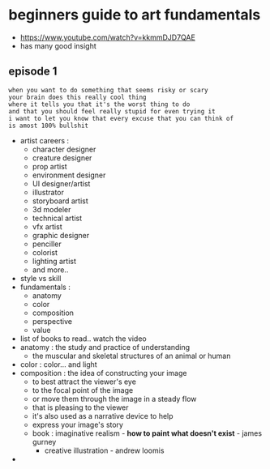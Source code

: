 # beginners guide to art fundamentals
- https://www.youtube.com/watch?v=kkmmDJD7QAE
- has many good insight
## episode 1
```
when you want to do something that seems risky or scary
your brain does this really cool thing
where it tells you that it's the worst thing to do
and that you should feel really stupid for even trying it
i want to let you know that every excuse that you can think of
is amost 100% bullshit
```
- artist careers :
    - character designer
    - creature designer
    - prop artist
    - environment designer
    - UI designer/artist
    - illustrator
    - storyboard artist
    - 3d modeler
    - technical artist
    - vfx artist
    - graphic designer
    - penciller
    - colorist
    - lighting artist
    - and more..
- style vs skill
- fundamentals :
    - anatomy
    - color
    - composition
    - perspective
    - value
- list of books to read.. watch the video
- anatomy : the study and practice of understanding
    - the muscular and skeletal structures of an animal or human
- color : color... and light
- composition : the idea of constructing your image
    - to best attract the viewer's eye
    - to the focal point of the image
    - or move them through the image in a steady flow
    - that is pleasing to the viewer
    - it's also used as a narrative device to help
    - express your image's story
    - book : imaginative realism - **how to paint what doesn't exist** - james gurney
        - creative illustration - andrew loomis
- 
